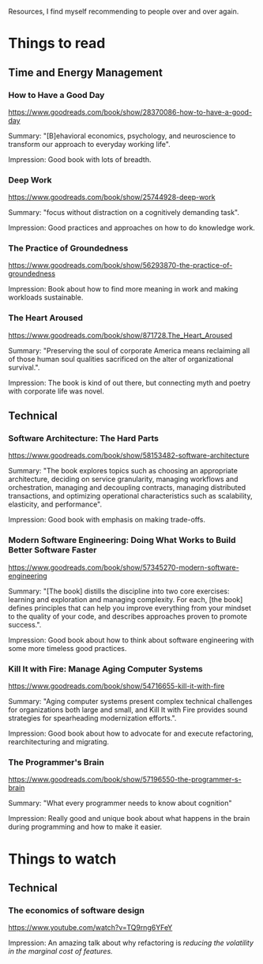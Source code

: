 Resources, I find myself recommending to people over and over again.

# Things to read


## Time and Energy Management

### How to Have a Good Day
https://www.goodreads.com/book/show/28370086-how-to-have-a-good-day

Summary: "[B]ehavioral economics, psychology, and neuroscience to transform our approach to everyday working life". 

Impression: Good book with lots of breadth.



### Deep Work
https://www.goodreads.com/book/show/25744928-deep-work

Summary: "focus without distraction on a cognitively demanding task". 

Impression: Good practices and approaches on how to do knowledge work.

### The Practice of Groundedness
https://www.goodreads.com/book/show/56293870-the-practice-of-groundedness

Impression: Book about how to find more meaning in work and making workloads sustainable.

### The Heart Aroused
https://www.goodreads.com/book/show/871728.The_Heart_Aroused

Summary: "Preserving the soul of corporate America means reclaiming all of those human soul qualities sacrificed on the alter of organizational survival.". 

Impression: The book is kind of out there, but connecting myth and poetry with corporate life was novel.

## Technical

### Software Architecture: The Hard Parts
https://www.goodreads.com/book/show/58153482-software-architecture

Summary: "The book explores topics such as choosing an appropriate architecture, deciding on service granularity, managing workflows and orchestration, managing and decoupling contracts, managing distributed transactions, and optimizing operational characteristics such as scalability, elasticity, and performance". 

Impression: Good book with emphasis on making trade-offs.

### Modern Software Engineering: Doing What Works to Build Better Software Faster
https://www.goodreads.com/book/show/57345270-modern-software-engineering

Summary: "[The book] distills the discipline into two core exercises: learning and exploration and managing complexity. For each, [the book] defines principles that can help you improve everything from your mindset to the quality of your code, and describes approaches proven to promote success.". 

Impression: Good book about how to think about software engineering with some more timeless good practices.

### Kill It with Fire: Manage Aging Computer Systems
https://www.goodreads.com/book/show/54716655-kill-it-with-fire

Summary: "Aging computer systems present complex technical challenges for organizations both large and small, and Kill It with Fire provides sound strategies for spearheading modernization efforts.". 

Impression: Good book about how to advocate for  and execute refactoring, rearchitecturing and migrating.

### The Programmer's Brain
https://www.goodreads.com/book/show/57196550-the-programmer-s-brain

Summary: "What every programmer needs to know about cognition"

Impression: Really good and unique book about what happens in the brain during programming and how to make it easier.

# Things to watch

## Technical

### The economics of software design
https://www.youtube.com/watch?v=TQ9rng6YFeY

Impression: An amazing talk about why refactoring is _reducing the volatility in the marginal cost of features._
